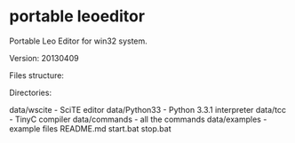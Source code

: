 portable leoeditor
===================

Portable Leo Editor for win32 system.

Version: 20130409

Files structure:

Directories:

data/wscite - SciTE editor
data/Python33 - Python 3.3.1 interpreter
data/tcc - TinyC compiler
data/commands - all the commands
data/examples - example files
README.md
start.bat
stop.bat
